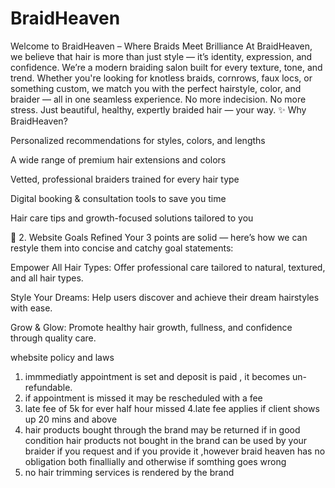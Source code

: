 ﻿# BraidHeaven
 Welcome to BraidHeaven – Where Braids Meet Brilliance
At BraidHeaven, we believe that hair is more than just style — it’s identity, expression, and confidence. We’re a modern braiding salon built for every texture, tone, and trend. Whether you're looking for knotless braids, cornrows, faux locs, or something custom, we match you with the perfect hairstyle, color, and braider — all in one seamless experience.
No more indecision. No more stress.
Just beautiful, healthy, expertly braided hair — your way.
✨ Why BraidHeaven?

Personalized recommendations for styles, colors, and lengths

A wide range of premium hair extensions and colors

Vetted, professional braiders trained for every hair type

Digital booking & consultation tools to save you time

Hair care tips and growth-focused solutions tailored to you

🎯 2. Website Goals Refined
Your 3 points are solid — here’s how we can restyle them into concise and catchy goal statements:

Empower All Hair Types: Offer professional care tailored to natural, textured, and all hair types.

Style Your Dreams: Help users discover and achieve their dream hairstyles with ease.

Grow & Glow: Promote healthy hair growth, fullness, and confidence through quality care.

whebsite policy and laws
1. immmediatly appointment is set and deposit is paid , it becomes un-refundable.
2.  if appointment is missed it may be rescheduled with a fee 
3.  late fee of 5k for ever half hour missed 
4.late fee applies if client shows up 20 mins and above 
5.  hair products bought through the brand may be returned if in good condition 
hair products not bought in the brand can be used by your braider if you request and if you provide it ,however braid heaven has no obligation both finallially and otherwise if somthing goes wrong 
6.  no hair trimming services is rendered by the brand 
